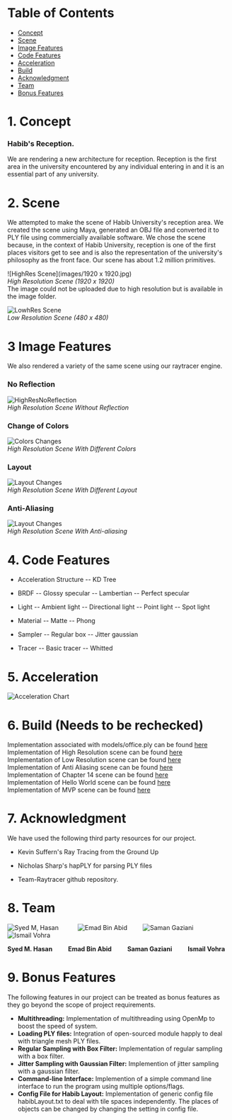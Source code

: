 # Table of Contents
- [Concept](#1-concept)
- [Scene](#2-scene)
- [Image Features](#3-image-features)
- [Code Features](#4-code-features)
- [Acceleration](#5-acceleration)
- [Build](#6-build)
- [Acknowledgment](#7-acknowledgment)
- [Team](#8-team)
- [Bonus Features](#9-bonus-features)

# 1. Concept
### Habib's Reception.

We are rendering a new architecture for reception. Reception is the first area in the university encountered by any individual entering in and it is an essential part of any university. 


# 2. Scene
We attempted to make the scene of Habib University's reception area. We created the scene using Maya, generated an OBJ file and converted it to PLY file using commercially available software. We chose the scene because, in the context of Habib University, reception is one of the first places visitors get to see and is also the representation of the university's philosophy as the front face. Our scene has about 1.2 million primitives. <br>

 ![HighRes Scene](images/1920 x 1920.jpg) <br>
 _High Resolution Scene (1920 x 1920)_ <br>
 The image could not be uploaded due to high resolution but is available in the image folder. 

 ![LowhRes Scene](images/480x480.jpg)<br>
 _Low Resolution Scene (480 x 480)_ <br>
 
# 3 Image Features
We also rendered a variety of the same scene using our raytracer engine.

### No Reflection
![HighResNoReflection](images/highResWOReflection.jpg) <br>
_High Resolution Scene Without Reflection_ <br>

### Change of Colors
![Colors Changes](images/scenewithdiffcolors.jpg) <br>
_High Resolution Scene With Different Colors_ <br>

### Layout
![Layout Changes](images/scenewithdiffconfig.jpg) <br>
_High Resolution Scene With Different Layout_ <br>

### Anti-Aliasing
![Layout Changes](images/AntiAliasBuild.jpg) <br>
_High Resolution Scene With Anti-aliasing_ <br>


# 4. Code Features 

- Acceleration Structure
	-- KD Tree

- BRDF
	-- Glossy specular
	-- Lambertian
	-- Perfect specular

- Light
	-- Ambient light
	-- Directional light
	-- Point light
	-- Spot light

- Material
	-- Matte
	-- Phong

- Sampler
	-- Regular box
	-- Jitter gaussian

- Tracer
	-- Basic tracer
	-- Whitted

# 5. Acceleration 
![Acceleration Chart](images/meta-chart.png)

# 6. Build (Needs to be rechecked)
Implementation associated with models/office.ply can be found [here](https://github.com/habib-university/cs440-fall19-proj-ii-the-hungry-ducks/blob/master/src/raytracer/build/buildHabib.cpp)<br>
Implementation of High Resolution scene can be found [here](https://github.com/habib-university/cs440-fall19-proj-ii-the-hungry-ducks/blob/master/src/raytracer/build/buildHabibHigh.cpp) <br>
Implementation of Low Resolution scene can be found [here](https://github.com/habib-university/cs440-fall19-proj-ii-the-hungry-ducks/blob/master/src/raytracer/build/buildHabibLow.cpp) <br>
Implementation of Anti Aliasing scene can be found [here](https://github.com/habib-university/cs440-fall19-proj-ii-the-hungry-ducks/blob/master/src/raytracer/build/buildAntiAlias.cpp) <br>
Implementation of Chapter 14 scene can be found [here](https://github.com/habib-university/cs440-fall19-proj-ii-the-hungry-ducks/blob/master/src/raytracer/build/buildChapter14.cpp) <br>
Implementation of Hello World scene can be found [here](https://github.com/habib-university/cs440-fall19-proj-ii-the-hungry-ducks/blob/master/src/raytracer/build/buildHelloWorld.cpp) <br>
Implementation of MVP scene can be found [here](https://github.com/habib-university/cs440-fall19-proj-ii-the-hungry-ducks/blob/master/src/raytracer/build/buildMVP.cpp) <br>


# 7. Acknowledgment 

We have used the following third party resources for our project.
- Kevin Suffern's Ray Tracing from the Ground Up

- Nicholas Sharp's hapPLY for parsing PLY files

- Team-Raytracer github repository. 


# 8. Team 
 ![Syed M, Hasan](images/hasan.png) &nbsp; &nbsp; &nbsp; &nbsp; &nbsp; 
 ![Emad Bin Abid](images/emad.png) &nbsp; &nbsp; &nbsp; &nbsp; 
 ![Saman Gaziani](images/saman.jpeg) &nbsp; &nbsp; &nbsp; &nbsp;
 ![Ismail Vohra](images/ismail1.jpg)
 
**Syed M. Hasan**  &nbsp; &nbsp; &nbsp; &nbsp; **Emad Bin Abid** &nbsp; &nbsp; &nbsp; &nbsp; **Saman Gaziani** &nbsp; &nbsp; &nbsp; &nbsp; **Ismail Vohra**

# 9. Bonus Features
The following features in our project can be treated as bonus features as they go beyond the scope of project requirements.<br>

- **Multithreading:** Implementation of multithreading using OpenMp to boost the speed of system. <br>
- **Loading PLY files:** Integration of open-sourced module happly to deal with triangle mesh PLY files.<br>
- **Regular Sampling with Box Filter:** Implementation of regular sampling with a box filter. <br>
- **Jitter Sampling with Gaussian Filter:** Implemention of jitter sampling with a gaussian filter. <br>
- **Command-line Interface:** Implemention of a simple command line interface to run the program using multiple options/flags. <br>
- **Config File for Habib Layout:** Implementation of generic config file habibLayout.txt to deal with tile spaces independently. The places of objects can be changed by changing the setting in config file. <br>

